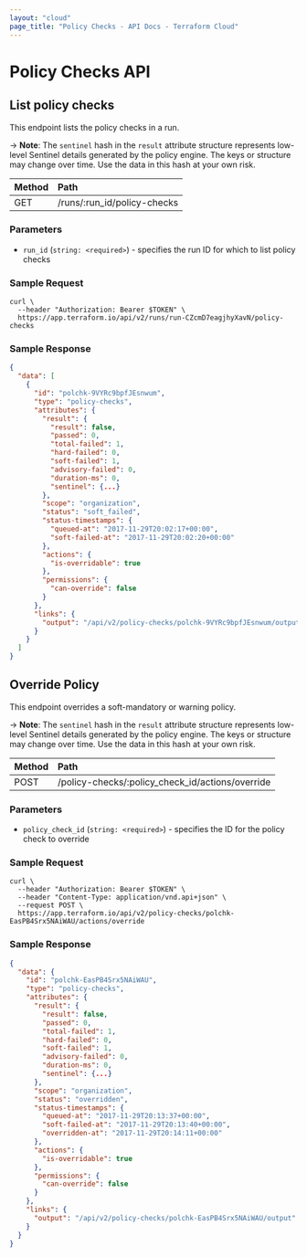 ```yaml
---
layout: "cloud"
page_title: "Policy Checks - API Docs - Terraform Cloud"
---
```


[200]: https://developer.mozilla.org/en-US/docs/Web/HTTP/Status/200
[201]: https://developer.mozilla.org/en-US/docs/Web/HTTP/Status/201
[202]: https://developer.mozilla.org/en-US/docs/Web/HTTP/Status/202
[204]: https://developer.mozilla.org/en-US/docs/Web/HTTP/Status/204
[400]: https://developer.mozilla.org/en-US/docs/Web/HTTP/Status/400
[401]: https://developer.mozilla.org/en-US/docs/Web/HTTP/Status/401
[403]: https://developer.mozilla.org/en-US/docs/Web/HTTP/Status/403
[404]: https://developer.mozilla.org/en-US/docs/Web/HTTP/Status/404
[409]: https://developer.mozilla.org/en-US/docs/Web/HTTP/Status/409
[412]: https://developer.mozilla.org/en-US/docs/Web/HTTP/Status/412
[422]: https://developer.mozilla.org/en-US/docs/Web/HTTP/Status/422
[429]: https://developer.mozilla.org/en-US/docs/Web/HTTP/Status/429
[500]: https://developer.mozilla.org/en-US/docs/Web/HTTP/Status/500
[504]: https://developer.mozilla.org/en-US/docs/Web/HTTP/Status/504
[JSON API document]: /docs/cloud/api/index.html#json-api-documents
[JSON API error object]: http://jsonapi.org/format/#error-objects

# Policy Checks API

## List policy checks

This endpoint lists the policy checks in a run.

-> **Note**: The `sentinel` hash in the `result` attribute structure represents low-level Sentinel details generated by the policy engine. The keys or structure may change over time. Use the data in this hash at your own risk.

| Method | Path           |
| :----- | :------------- |
| GET | /runs/:run_id/policy-checks |

### Parameters

- `run_id` (`string: <required>`) - specifies the run ID for which to list policy checks

### Sample Request

```shell
curl \
  --header "Authorization: Bearer $TOKEN" \
  https://app.terraform.io/api/v2/runs/run-CZcmD7eagjhyXavN/policy-checks
```

### Sample Response

```json
{
  "data": [
    {
      "id": "polchk-9VYRc9bpfJEsnwum",
      "type": "policy-checks",
      "attributes": {
        "result": {
          "result": false,
          "passed": 0,
          "total-failed": 1,
          "hard-failed": 0,
          "soft-failed": 1,
          "advisory-failed": 0,
          "duration-ms": 0,
          "sentinel": {...}
        },
        "scope": "organization",
        "status": "soft_failed",
        "status-timestamps": {
          "queued-at": "2017-11-29T20:02:17+00:00",
          "soft-failed-at": "2017-11-29T20:02:20+00:00"
        },
        "actions": {
          "is-overridable": true
        },
        "permissions": {
          "can-override": false
        }
      },
      "links": {
        "output": "/api/v2/policy-checks/polchk-9VYRc9bpfJEsnwum/output"
      }
    }
  ]
}
```

## Override Policy

This endpoint overrides a soft-mandatory or warning policy.

-> **Note**: The `sentinel` hash in the `result` attribute structure represents low-level Sentinel details generated by the policy engine. The keys or structure may change over time. Use the data in this hash at your own risk.

| Method | Path           |
| :----- | :------------- |
| POST | /policy-checks/:policy_check_id/actions/override |

### Parameters

- `policy_check_id` (`string: <required>`) - specifies the ID for the policy check to override

### Sample Request

```shell
curl \
  --header "Authorization: Bearer $TOKEN" \
  --header "Content-Type: application/vnd.api+json" \
  --request POST \
  https://app.terraform.io/api/v2/policy-checks/polchk-EasPB4Srx5NAiWAU/actions/override
```

### Sample Response

```json
{
  "data": {
    "id": "polchk-EasPB4Srx5NAiWAU",
    "type": "policy-checks",
    "attributes": {
      "result": {
        "result": false,
        "passed": 0,
        "total-failed": 1,
        "hard-failed": 0,
        "soft-failed": 1,
        "advisory-failed": 0,
        "duration-ms": 0,
        "sentinel": {...}
      },
      "scope": "organization",
      "status": "overridden",
      "status-timestamps": {
        "queued-at": "2017-11-29T20:13:37+00:00",
        "soft-failed-at": "2017-11-29T20:13:40+00:00",
        "overridden-at": "2017-11-29T20:14:11+00:00"
      },
      "actions": {
        "is-overridable": true
      },
      "permissions": {
        "can-override": false
      }
    },
    "links": {
      "output": "/api/v2/policy-checks/polchk-EasPB4Srx5NAiWAU/output"
    }
  }
}
```
